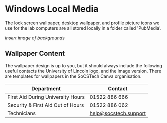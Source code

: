 # Windows Local Media

The lock screen wallpaper, desktop wallpaper, and profile picture icons we use for the lab computers are all stored locally in a folder called 'PubMedia'.

*insert image of backgrounds*

## Wallpaper Content

The wallpaper design is up to you, but it should always include the following useful contacts the University of Lincoln logo, and the image version.
There are templates for wallpapers in the SoCSTech Canva organisation.

| Department                        | Contact               |
|-----------------------------------|-----------------------|
| First Aid During University Hours | 01522 886 666         |
| Security & First Aid Out of Hours | 01522 886 062         |
| Technicians                       | help@socstech.support |
